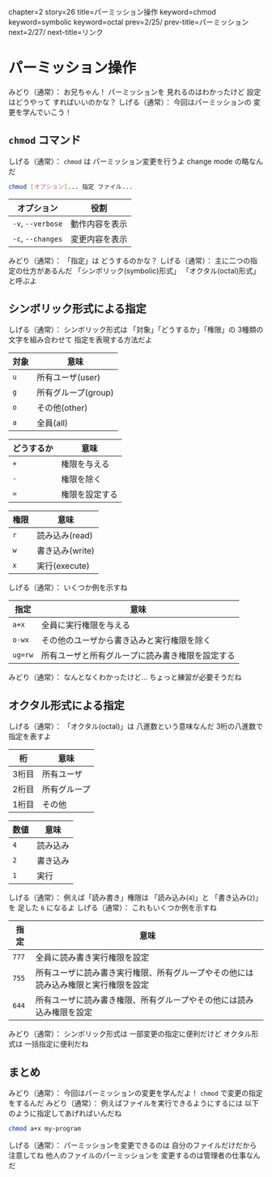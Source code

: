chapter=2
story=26
title=パーミッション操作
keyword=chmod
keyword=symbolic
keyword=octal
prev=2/25/
prev-title=パーミッション
next=2/27/
next-title=リンク

# パーミッション操作

みどり（通常）：
  お兄ちゃん！
  パーミッションを
  見れるのはわかったけど
  設定はどうやって
  すればいいのかな？
しげる（通常）：
  今回はパーミッションの
  変更を学んでいこう！

## `chmod` コマンド

しげる（通常）：
  `chmod` は
  パーミッション変更を行うよ
  change mode の略なんだ

```bash
chmod [オプション]... 指定 ファイル...
```

オプション        | 役割
----------------- | ----
`-v`, `--verbose` | 動作内容を表示
`-c`, `--changes` | 変更内容を表示

みどり（通常）：
  「指定」は
  どうするのかな？
しげる（通常）：
  主に二つの指定の仕方があるんだ
  「シンボリック(symbolic)形式」
  「オクタル(octal)形式」と呼ぶよ

## シンボリック形式による指定

しげる（通常）：
  シンボリック形式は
  「対象」「どうするか」「権限」の
  3種類の文字を組み合わせて
  指定を表現する方法だよ

対象 | 意味
---- | ----
`u`  | 所有ユーザ(user)
`g`  | 所有グループ(group)
`o`  | その他(other)
`a`  | 全員(all)

どうするか | 意味
---------- | ----
`+`        | 権限を与える
`-`        | 権限を除く
`=`        | 権限を設定する

権限 | 意味
---- | ----
`r`  | 読み込み(read)
`w`  | 書き込み(write)
`x`  | 実行(execute)

しげる（通常）：
  いくつか例を示すね

指定    | 意味
------- | ----
`a+x`   | 全員に実行権限を与える
`o-wx`  | その他のユーザから書き込みと実行権限を除く
`ug=rw` | 所有ユーザと所有グループに読み書き権限を設定する

みどり（通常）：
  なんとなくわかったけど…
  ちょっと練習が必要そうだね

## オクタル形式による指定

しげる（通常）：
  「オクタル(octal)」は
  八進数という意味なんだ
  3桁の八進数で指定を表すよ

桁    | 意味
----- | ----
3桁目 | 所有ユーザ
2桁目 | 所有グループ
1桁目 | その他

数値 | 意味
---- | ----
`4`  | 読み込み
`2`  | 書き込み
`1`  | 実行

しげる（通常）：
  例えば「読み書き」権限は
  「読み込み(`4`)」と
  「書き込み(`2`)」を
  足した `6` になるよ
しげる（通常）：
  これもいくつか例を示すね

指定  | 意味
----- | ----
`777` | 全員に読み書き実行権限を設定
`755` | 所有ユーザに読み書き実行権限、所有グループやその他には読み込み権限と実行権限を設定
`644` | 所有ユーザに読み書き権限、所有グループやその他には読み込み権限を設定

みどり（通常）：
  シンボリック形式は
  一部変更の指定に便利だけど
  オクタル形式は
  一括指定に便利だね

## まとめ

みどり（通常）：
  今回はパーミッションの変更を学んだよ！
  `chmod` で変更の指定をするんだ
みどり（通常）：
  例えばファイルを実行できるようにするには
  以下のように指定してあげればいんだね

```bash
chmod a+x my-program
```

しげる（通常）：
  パーミッションを変更できるのは
  自分のファイルだけだから注意してね
  他人のファイルのパーミッションを
  変更するのは管理者の仕事なんだ

